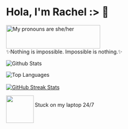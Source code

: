 <h1> Hola, I'm Rachel :> 🌿
  </h1>
<a href="https://pronouns.vercel.app" title="Add pronouns to your own profile">
  <img src="https://pronouns.vercel.app/she/her?gradient=stellar" width="256" height="64" alt="My pronouns are she/her">
</a>

<br>
<h7>
✨Nothing is impossible. Impossible is nothing.✨

</h7>
</br>

![Github Stats](https://github-readme-stats.vercel.app/api?username=nitesphere08&count_private=true&show_icons=true&theme=tokyonight&include_all_commits=true&icon_color=ffffff)
<!--dark, radical, merko, gruvbox, tokyonight, onedark, cobalt, synthwave, highcontrast, dracula -->
![Top Languages](https://github-readme-stats.vercel.app/api/top-langs/?username=nitesphere08&theme=tokyonight)
<br></br>
[![GitHub Streak Stats](https://github-readme-streak-stats.herokuapp.com/?user=nitesphere081theme=tokyonightfire=orangering=orangecurrStreakLabel=6AA9FA&currStreakNum=6AA9FA)](https://github.com/nitesphere08/github-readme-streak-stats)

<centre>
  <img align='left' src="https://lh4.googleusercontent.com/ivgFJTepCmcnxMr_AeJKGma9qXSVnEEPTVLM7SyOlzsFASqIwYr9KVcJ5h_xg6107urTXcCxKbVrTHBOj1J5rfVJLsoFfWmr4S7dWhl3Uo8E0zVQfThX1CiBXYYusLj7DXi0kJkSjgE" width="75">
  <br> Stuck on my laptop 24/7 </br>
  
  </centre>



<!--
**nitesphere08/nitesphere08** is a ✨ _special_ ✨ repository because its `README.md` (this file) appears on your GitHub profile.

Here are some ideas to get you started:

- 🔭 I’m currently working on ...
- 🌱 I’m currently learning ...
- 👯 I’m looking to collaborate on ...
- 🤔 I’m looking for help with ...
- 💬 Ask me about ...
- 📫 How to reach me: ...
- 😄 Pronouns: ...
- ⚡ Fun fact: ...
-->
